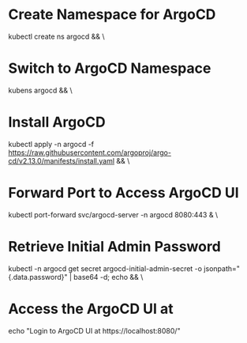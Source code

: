 # Create Namespace for ArgoCD
kubectl create ns argocd && \

# Switch to ArgoCD Namespace
kubens argocd && \

# Install ArgoCD
kubectl apply -n argocd -f https://raw.githubusercontent.com/argoproj/argo-cd/v2.13.0/manifests/install.yaml && \

# Forward Port to Access ArgoCD UI
kubectl port-forward svc/argocd-server -n argocd 8080:443 & \

# Retrieve Initial Admin Password
kubectl -n argocd get secret argocd-initial-admin-secret -o jsonpath="{.data.password}" | base64 -d; echo && \

# Access the ArgoCD UI at
echo "Login to ArgoCD UI at https://localhost:8080/"




